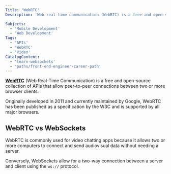 ```yaml
---
Title: 'WebRTC'
Description: 'Web real-time communication (WebRTC) is a free and open-source collection of APIs that allow peer-to-peer connections between two or more browser clients.'

Subjects:
  - 'Mobile Development'
  - 'Web Development'
Tags:
  - 'APIs'
  - 'WebRTC'
  - 'Video'
CatalogContent:
  - 'learn-websockets'
  - 'paths/front-end-engineer-career-path'
---
```


[**WebRTC**](https://webrtc.org/) (Web Real-Time Communication) is a free and open-source collection of APIs that allow peer-to-peer connections between two or more browser clients.

Originally developed in 2011 and currently maintained by Google, WebRTC has been published as a specification by the W3C and is supported by all major browsers.

## WebRTC vs WebSockets

WebRTC is commonly used for video chatting apps because it allows two or more computers to connect and send audiovisual data without needing a server.

Conversely, WebSockets allow for a two-way connection between a server and client using the `ws://` protocol.
